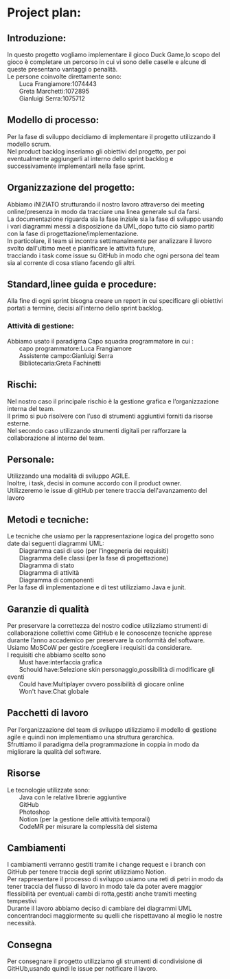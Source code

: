 # Project plan:

## Introduzione:
  In questo progetto vogliamo implementare il gioco Duck Game,lo scopo del gioco è completare un percorso in cui vi sono delle caselle e alcune di queste presentano vantaggi o penalità. <br> 
  Le persone coinvolte direttamente sono: <br> 
  &emsp;&emsp;Luca Frangiamore:1074443<br>
  &emsp;&emsp;Greta Marchetti:1072895<br>
  &emsp;&emsp;Gianluigi Serra:1075712 <br> 

## Modello di processo:
  Per la fase di sviluppo decidiamo di implementare il progetto utilizzando il modello scrum. <br> 
  Nel product backlog  inseriamo gli obiettivi del progetto, per poi eventualmente aggiungerli al interno dello sprint backlog e successivamente implementarli nella fase sprint. <br> 

## Organizzazione del progetto:
  Abbiamo iNIZIATO strutturando il nostro lavoro attraverso dei meeting online/presenza in modo da tracciare una linea generale sul da farsi.  <br> 
  La documentazione riguarda sia la fase inziale sia la fase di sviluppo usando i vari diagrammi messi a disposizione da UML,dopo tutto ciò siamo partiti con la fase     di progettazione/implementazione. <br> 
  In particolare, il team si incontra settimanalmente per analizzare il lavoro svolto dall'ultimo meet e pianificare le attività future,  <br> 
  tracciando i task come issue su GitHub in modo che ogni persona del team sia al corrente di cosa stiano facendo gli altri.  <br> 

## Standard,linee guida e procedure:
  Alla fine di ogni sprint bisogna creare un report in cui specificare gli obiettivi portati a termine, decisi all'interno dello sprint backlog.<br>

<h3>Attività di gestione:</h2>
    Abbiamo usato il paradigma Capo squadra programmatore in cui :  <br>
    &emsp;&emsp;capo programmatore:Luca Frangiamore <br>
    &emsp;&emsp;Assistente campo:Gianluigi Serra  <br>
    &emsp;&emsp;Bibliotecaria:Greta Fachinetti<br> 
    
## Rischi:
  Nel nostro caso il principale rischio è la gestione grafica e l’organizzazione interna del team. <br> 
  Il primo si può risolvere con l’uso di strumenti aggiuntivi forniti da risorse esterne. <br> 
  Nel secondo caso utilizzando strumenti digitali per rafforzare la collaborazione al interno del team. <br> 

## Personale:
  Utilizzando una modalità di sviluppo AGILE.  <br> 
  Inoltre, i task, decisi in comune accordo con il product owner. <br> 
  Utilizzeremo le issue di gitHub per tenere traccia dell'avanzamento del lavoro <br> 

## Metodi e tecniche:
  Le tecniche che usiamo per la rappresentazione logica del progetto sono date dai seguenti diagrammi UML: <br> 
  &emsp;&emsp;Diagramma casi di uso (per l'ingegneria dei requisiti) <br> 
  &emsp;&emsp;Diagramma delle classi (per la fase di progettazione) <br> 
  &emsp;&emsp;Diagramma di stato <br> 
  &emsp;&emsp;Diagramma di attività <br> 
  &emsp;&emsp;Diagramma di componenti <br> 
  Per la fase di implementazione e di test utilizziamo Java e junit. <br> 

## Garanzie di qualità
  Per preservare la correttezza del nostro codice utilizziamo strumenti di collaborazione collettivi come GitHub e le conoscenze tecniche apprese durante l’anno     accademico per preservare la conformità del software. <br> 
  Usiamo MoSCoW per gestire /scegliere i requisiti da considerare. <br> 
  I requisiti che abbiamo scelto sono <br> 
  &emsp;&emsp;Must have:interfaccia grafica <br> 
  &emsp;&emsp;Schould have:Selezione skin personaggio,possibilità di modificare gli eventi  <br> 
  &emsp;&emsp;Could have:Multiplayer ovvero possibilità di giocare online <br> 
  &emsp;&emsp;Won't have:Chat globale  <br> 
  
## Pacchetti di lavoro
  Per l’organizzazione del team di sviluppo utilizziamo il modello di gestione agile e quindi non implementiamo una struttura gerarchica. <br> 
  Sfruttiamo il paradigma della programmazione in coppia in modo da migliorare la qualità del software.  <br> 
  
## Risorse
  Le tecnologie utilizzate sono: <br> 
  &emsp;&emsp;Java con le relative librerie aggiuntive <br> 
  &emsp;&emsp;GitHub <br> 
  &emsp;&emsp;Photoshop  <br> 
  &emsp;&emsp;Notion (per la gestione delle attività temporali) <br> 
  &emsp;&emsp;CodeMR per misurare la complessità del sistema

## Cambiamenti
  I cambiamenti verranno gestiti tramite i change request e i branch con GitHub per tenere traccia degli sprint utilizziamo Notion. <br> 
  Per rappresentare il processo di sviluppo usiamo una reti di petri in modo da tener traccia del flusso di lavoro in modo tale da poter avere maggior flessibilità per eventuali cambi di rotta,gestiti anche tramiti meeting tempestivi <br> 
  Durante il lavoro abbiamo deciso di cambiare dei diagrammi UML concentrandoci maggiormente su quelli che rispettavano al meglio le nostre necessità. <br> 
## Consegna
  Per consegnare il progetto  utilizziamo gli strumenti di condivisione di GitHUb,usando quindi le issue per notificare il lavoro. <br> 
